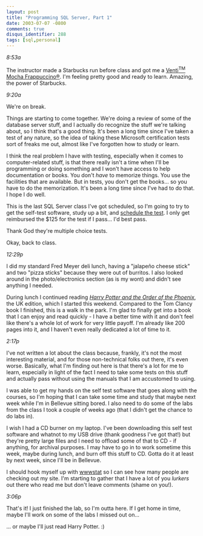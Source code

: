 ```yaml
---
layout: post
title: "Programming SQL Server, Part 1"
date: 2003-07-07 -0800
comments: true
disqus_identifier: 288
tags: [sql,personal]
---
```

<!--markdownlint-disable MD036 -->
*8:53a*

 The instructor made a Starbucks run before class and got me a
[Venti<sup>TM</sup> Mocha
Frappuccino®](/archive/2002/04/04/talk-dirty-to-me.aspx). I'm feeling
pretty good and ready to learn. Amazing, the power of Starbucks.

 *9:20a*

 We're on break.

 Things are starting to come together. We're doing a review of some of
the database server stuff, and I actually do recognize the stuff we're
talking about, so I think that's a good thing. It's been a long time
since I've taken a test of any nature, so the idea of taking these
Microsoft certification tests sort of freaks me out, almost like I've
forgotten how to study or learn.

 I think the real problem I have with testing, especially when it comes
to computer-related stuff, is that there really isn't a time when I'll
be programming or doing something and I won't have access to help
documentation or books. You don't *have* to memorize things. You use the
facilities that are available. But in tests, you don't get the books...
so you have to do the memorization. It's been a long time since I've had
to do that. I hope I do well.

 This is the last SQL Server class I've got scheduled, so I'm going to
try to get the self-test software, study up a bit, and [schedule the
test](http://www.prometric.com/). I only get reimbursed the $125 for
the test if I pass... I'd best pass.

 Thank God they're multiple choice tests.

 Okay, back to class.

 *12:29p*

 I did my standard Fred Meyer deli lunch, having a "jalapeño cheese
stick" and two "pizza sticks" because they were out of burritos. I also
looked around in the photo/electronics section (as is my wont) and
didn't see anything I needed.

 During lunch I continued reading [*Harry Potter and the Order of the
Phoenix*](http://www.amazon.com/exec/obidos/ASIN/043935806X/mhsvortex),
the UK edition, which I started this weekend. Compared to the Tom Clancy
book I finished, this is a walk in the park. I'm glad to finally get
into a book that I can enjoy and read quickly - I have a better time
with it and don't feel like there's a whole lot of work for very little
payoff. I'm already like 200 pages into it, and I haven't even really
dedicated a lot of time to it.

 *2:17p*

 I've not written a lot about the class because, frankly, it's not the
most interesting material, and for those non-technical folks out there,
it's even worse. Basically, what I'm finding out here is that there's a
lot for me to learn, especially in light of the fact I need to take some
tests on this stuff and actually pass without using the manuals that I
am accustomed to using.

 I was able to get my hands on the self test software that goes along
with the courses, so I'm hoping that I can take some time and study that
maybe next week while I'm in Bellevue sitting bored. I also need to do
some of the labs from the class I took a couple of weeks ago (that I
didn't get the chance to do labs in).

 I wish I had a CD burner on my laptop. I've been downloading this self
test software and whatnot to my USB drive (thank goodness I've got
that!) but they're pretty large files and I need to offload some of that
to CD - if anything, for archival purposes. I may have to go in to work
sometime this week, maybe during lunch, and burn off this stuff to CD.
Gotta do it at least by next week, since I'll be in Bellevue.

 I should hook myself up with
[wwwstat](http://ftp.ics.uci.edu/pub/websoft/wwwstat/) so I can see how
many people are checking out my site. I'm starting to gather that I have
a lot of you *lurkers* out there who read me but don't leave comments
(shame on you!).

 *3:06p*

 That's it! I just finished the lab, so I'm outta here. If I get home in
time, maybe I'll work on some of the labs I missed out on...

 ... or maybe I'll just read Harry Potter. :)
